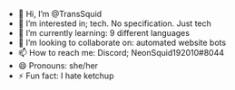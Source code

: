 - 👋 Hi, I’m @TransSquid
- 👀 I’m interested in; tech. No specification. Just tech
- 🌱 I’m currently learning: 9 different languages
- 💞️ I’m looking to collaborate on: automated website bots
- 📫 How to reach me: Discord; NeonSquid192010#8044
- 😄 Pronouns: she/her 
- ⚡ Fun fact: I hate ketchup
